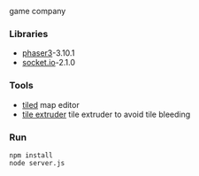 game company


### Libraries
* [phaser3](https://phaser.io/)-3.10.1
* [socket.io](http://socket.io/)-2.1.0

### Tools 
* [tiled](https://www.mapeditor.org/) map editor
* [tile extruder](https://github.com/sporadic-labs/tile-extruder/) tile extruder to avoid tile bleeding

### Run
```
npm install
node server.js
```

